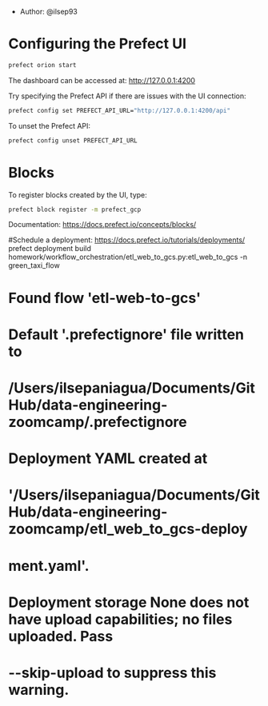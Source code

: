 * Author: @ilsep93

# Configuring the Prefect UI

```bash
prefect orion start
```
The dashboard can be accessed at: http://127.0.0.1:4200

Try specifying the Prefect API if there are issues with the UI connection:

```bash
prefect config set PREFECT_API_URL="http://127.0.0.1:4200/api"
```

To unset the Prefect API:

```bash
prefect config unset PREFECT_API_URL
```

# Blocks

To register blocks created by the UI, type:

```bash
prefect block register -m prefect_gcp
```

Documentation: https://docs.prefect.io/concepts/blocks/




#Schedule a deployment: https://docs.prefect.io/tutorials/deployments/
prefect deployment build homework/workflow_orchestration/etl_web_to_gcs.py:etl_web_to_gcs -n green_taxi_flow

# Found flow 'etl-web-to-gcs'
# Default '.prefectignore' file written to 
# /Users/ilsepaniagua/Documents/GitHub/data-engineering-zoomcamp/.prefectignore
# Deployment YAML created at 
# '/Users/ilsepaniagua/Documents/GitHub/data-engineering-zoomcamp/etl_web_to_gcs-deploy
# ment.yaml'.
# Deployment storage None does not have upload capabilities; no files uploaded.  Pass 
# --skip-upload to suppress this warning.